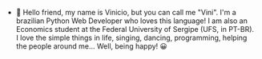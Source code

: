 - 👋 Hello friend, my name is Vinicio, but you can call me "Vini". I'm a brazilian Python Web Developer who loves this language! I am also an Economics student at the Federal University of Sergipe (UFS, in PT-BR). I love the simple things in life, singing, dancing, programming, helping the people around me... Well, being happy! 😀 







